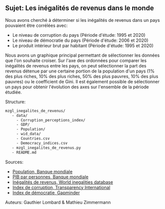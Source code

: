 ## Sujet: Les inégalités de revenus dans le monde

Nous avons cherché à déterminer si les inégalités de revenus dans un pays pouvaient être corrélées avec:
- Le niveau de corruption du pays (Période d'étude: 1995 et 2020)
- Le niveau de démocratie du pays (Période d'étude: 2006 et 2020)
- Le produit intérieur brut par habitant (Période d'étude: 1995 et 2020)

Nous avons un graphique principal permettant de sélectionner les données que l'on souhaite croiser.
Sur l'axe des ordonnées pour comparer les inégalités de revenus entre les pays, on peut sélectionner la part des revenus détenue par une certaine portion de la population d'un pays (1% des plus riches, 10% des plus riches, 50% des plus pauvres, 10% des plus pauvres) ou le coefficient de Gini. Il est également possible de sélectionner un pays pour obtenir l'évolution des axes sur l'ensemble de la période étudiée.

Structure:
```sh
mzgl_inegalites_de_revenus/
   - data/
     - Corruption_perceptions_index/
     - GDP/
     - Population/
     - wid_data/
     - Countries.csv
     - Democracy_indices.csv
   - mzgl_inegalites_de_revenus.py
   - README.md
```
Sources:
- [Population, Banque mondiale](https://data.worldbank.org/indicator/SP.POP.TOTL?name_desc=false)
- [PIB par personnes, Banque mondiale](https://data.worldbank.org/indicator/NY.GDP.PCAP.CD)
- [Inégalités de revenus, World inegalities database](https://wid.world/data/)
- [Index de corruption, Transparency International](https://www.transparency.org/en/cpi/2021)
- [Index de démocratie, Gapminder](https://www.gapminder.org/data/documentation/democracy-index/)

Auteurs: Gauthier Lombard & Mathieu Zimmermann